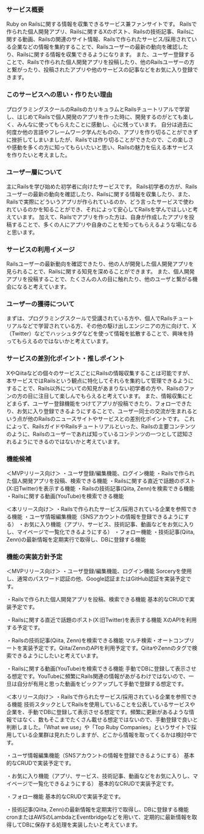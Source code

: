 ### サービス概要
Ruby on Railsに関する情報を収集できるサービス兼ファンサイトです。
Railsで作られた個人開発アプリ、Railsに関するXのポスト、Railsの技術記事、Railsに関する動画、Railsの関連のサイト情報、Railsで作られたサービス/採用されている企業などの情報を集約することで、Railsユーザーの最新の動向を確認したり、Railsに関する情報を収集できるようになります。
また、ユーザー登録することで、Railsで作られた個人開発アプリを投稿したり、他のRailsユーザーの方と繋がったり、投稿されたアプリや他のサービスの記事などをお気に入り登録できます。

### このサービスへの思い・作りたい理由
プログラミングスクールのRailsのカリキュラムとRailsチュートリアルで学習し、はじめてRailsで個人開発のアプリを作った時に、開発するのがとても楽しく、みんなに使ってもらえたことに感動し、心に残っています。
自分は過去に何度か他の言語やフレームワーク学んだものの、アプリを作り切ることができずに挫折してしまいましたが、Railsでは作り切ることができたので、この楽しさや感動を多くの方に知ってもらいたいと思い、Railsの魅力を伝える本サービスを作りたいと考えました。

### ユーザー層について
主にRailsを学び始めた初学者に向けたサービスです。
Rails初学者の方が、Railsユーザーの最新の動向を確認したり、Railsに関する情報を収集したり、また、Railsで実際にどういうアプリが作られているのか、どう言ったサービスで使われているのかを知ることができ、それによって安心してRailsを学んでほしいと考えています。
加えて、Railsでアプリを作った方は、自身が作成したアプリを投稿することで、多くの人にアプリや自身のことを知ってもらえるような場になると思います。

### サービスの利用イメージ
Railsユーザーの最新動向を確認できたり、他の人が開発した個人開発アプリを見られることで、Railsに関する知見を深めることができます。
また、個人開発アプリを投稿することで、たくさんの人の目に触れたり、他のユーザと繋がる機会になると考えています。

### ユーザーの獲得について
まずは、プログラミングスクールで受講されている方や、個人でRailsチュートリアルなどで学習されている方、その他の駆け出しエンジニアの方に向けて、X（Twitter）などでハッシュタグなどを使って情報を拡散することで、興味を持ってもらえるのではないかと考えています。

### サービスの差別化ポイント・推しポイント
XやQiitaなどの個々のサービスごとにRailsの情報収集することは可能ですが、本サービスではRailsという観点に特化してそれらを集約して管理できるようにすることで、Rails以外についての知見があまりない初学者の方や、Railsのファンの方の目に注目して楽しんでもらえると考えています。
また、情報収集にとどまらず、ユーザー登録機能をつけてアプリが投稿できたり、フォローできたり、お気に入り登録できるようにすることで、ユーザー同士の交流が生まれるという点が他のRailsのニュースサイトやサービスとの差別化ポイントです。
これによって、RailsガイドやRailsチュートリアルといった、Railsの主要コンテンツのように、Railsのユーザーであれば知っているコンテンツの一つとして認知されるようにできるのではないかと考えています。

### 機能候補
＜MVPリリース向け＞
・ユーザ登録/編集機能、ログイン機能
・Railsで作られた個人開発アプリを投稿、検索できる機能
・Railsに関する直近で話題のポスト(X:旧Twitter)を表示する機能
・Railsの技術記事(Qiita, Zenn)を検索できる機能
・Railsに関する動画(YouTube)を検索できる機能

＜本リリース向け＞
・Railsで作られたサービス/採用されている企業を参照できる機能
・ユーザ情報編集機能（SNSアカウントの情報を登録できるようにする）
・お気に入り機能（アプリ、サービス、技術記事、動画などをお気に入りし、マイページで一覧化できるようにする）
・フォロー機能
・技術記事(Qiita, Zenn)の最新情報を定期実行で取得し、DBに登録する機能

### 機能の実装方針予定
＜MVPリリース向け＞
・ユーザ登録/編集機能、ログイン機能
Sorceryを使用し、通常のパスワード認証の他、Google認証またはGitHub認証を実装予定です。

・Railsで作られた個人開発アプリを投稿、検索できる機能
基本的なCRUDで実装予定です。

・Railsに関する直近で話題のポスト(X:旧Twitter)を表示する機能
XのAPIを利用する予定です。

・Railsの技術記事(Qiita, Zenn)を検索できる機能
マルチ検索・オートコンプリートを実装予定です。Qiita/ZennのAPIを利用予定です。QiitaやZennのタグで検索できるようにしたいと考えています。

・Railsに関する動画(YouTube)を検索できる機能
手動でDBに登録して表示させる想定です。YouTubeに頻繁にRails関連の情報があがるわけではないので、一旦は自分が有用と思った動画をピックアップして手動で登録する想定です。

＜本リリース向け＞
・Railsで作られたサービス/採用されている企業を参照できる機能
技術スタックとしてRailsを使用していることを公表しているサービスや企業を、手動でDBに登録して表示させる想定です。頻繁に更新があるような情報ではなく、数もそこまでたくさん載せる想定ではないので、手動登録で良いと判断しました。「What we use」や「Top Ruby Companies」というサイトで採用している企業群は見れたりしますが、どこから情報を取ってくるかは検討中です。

・ユーザ情報編集機能（SNSアカウントの情報を登録できるようにする）
基本的なCRUDで実装予定です。

・お気に入り機能（アプリ、サービス、技術記事、動画などをお気に入りし、マイページで一覧化できるようにする）
基本的なCRUDで実装予定です。

・フォロー機能
基本的なCRUDで実装予定です。

・技術記事(Qiita, Zenn)の最新情報を定期実行で取得し、DBに登録する機能
cronまたはAWSのLambdaとEventbridgeなどを用いて、定期的に最新情報を取得してDBに保存する処理を実装したいと考えています。
